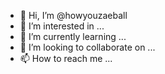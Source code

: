 - 👋 Hi, I’m @howyouzaeball
- 👀 I’m interested in ...
- 🌱 I’m currently learning ...
- 💞️ I’m looking to collaborate on ...
- 📫 How to reach me ...

<!---
howyouzaeball/howyouzaeball is a ✨ special ✨ repository because its `README.md` (this file) appears on your GitHub profile.
You can click the Preview link to take a look at your changes.
--->
